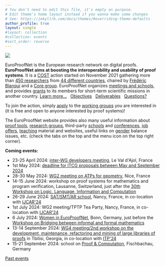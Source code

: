 ```yaml
---
# You don't need to edit this file, it's empty on purpose.
# Edit theme's home layout instead if you wanna make some changes
# See: https://jekyllrb.com/docs/themes/#overriding-theme-defaults
author_profile: true
layout: single
#layout: collection
#collection: events
#sort_order: reverse
---
```


<img src="/_pages/WG1/Jun2022/group_with_frederic.jpg"/>

EuroProofNet is the European research network on digital proofs.
**EuroProofNet aims at boosting the interoperability and usability of
proof systems**.
It is a [COST](http://cost.eu) action started on November 2021
gathering more than [450 researchers](https://www.cost.eu/actions/CA20111/#tabs+Name:Working%20Groups%20and%20Membership) from [44 different countries](../groups), chaired by [Frédéric Blanqui](https://blanqui.gitlabpages.inria.fr/) and a [Core group](../contact).
EuroProofNet organizes [meetings and schools](../events), and provides
[grants](../grants) to its members for short-term scientific missions
in another country. [Learn more...](../description) &nbsp; [Objectives](../objectives) &nbsp; [Deliverables](../deliverables) &nbsp; [Questions?](../contact)

To join the action, simply
[apply](https://e-services.cost.eu/action/CA20111/working-groups/apply)
to the [working groups](../wg) you are interested in (it is free and open to anyone interested by proof systems)!

The EuroProofNet website provides also many useful information about
[proof tools](../tools), [research groups](../groups), third-party
[schools](../schools) and [conferences](../conferences), [job
offers](../jobs), [teaching](../teaching) material and websites,
useful links on [gender](../gender-balance) balance issues,
etc. (check the tabs on the top and the menu icon on the top right
corner).

**Coming events:**

- 23-25 April 2024: [inter-WG developers meeting](../inter-wg-24), Le Val d'Ajol, France
- 1st May 2024: [deadline for ITCG proposals between May and September 2024](..:grants)
- 28-30 May 2024: [WG2 meeting on ATPs for geometry](../wg2-geo24), Nice, France
- 14-15 June 2024: workshop on proof systems for mathematics and program verification, Lausanne, Switzerland, <!--in colocation with a meeting of the Society for Logic and the Philosophy of Science of Switzerland,--> just after the [30th Workshop on Logic, Language, Information and Computation](https://wollic2024.inf.unibe.ch/)
- 26-29 June 2024: [SAT/SMT/AR school](https://sat-smt-ar-school.gitlab.io/www/2024/), Nancy, France, in co-location with [IJCAR'24](https://merz.gitlabpages.inria.fr/2024-ijcar/)
- 1st July 2024: WG2 meeting/TPTP Tea Party, Nancy, France, in co-location with [IJCAR'24](https://merz.gitlabpages.inria.fr/2024-ijcar/)
- 6 July 2024: [Women in EuroProofNet](../women-epn-2024), Bonn, Germany, just before the [Workshop on Bridging between informal and formal mathematics](https://www.mathematics.uni-bonn.de/him/programs/future/tp_2024_05)
- 13-14 September 2024: [WG4 meeting/2nd workshop on the development, maintenance, refactoring and mining of large libraries of proofs](../wg4-tbilisi24) in Tbilisi, Georgia, in co-location with [ITP'24](https://www.viam.science.tsu.ge/itp2024/)
- 15-21 September 2024: school on [Proof & Computation](http://www.mathematik.uni-muenchen.de/~schwicht/pc24.php), Fischbachau, Germany

[Past events](../events)

